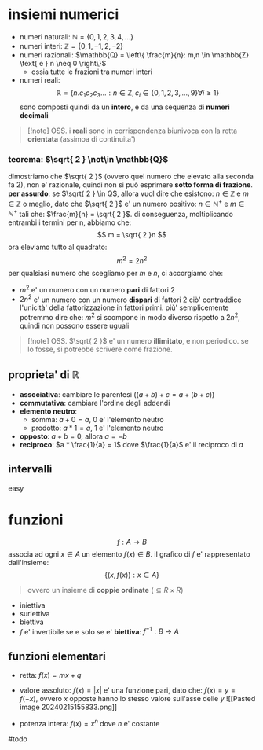 
# insiemi numerici
* numeri naturali: $\mathbb{N} = \{ 0,1,2,3,4,\dots \}$
* numeri interi: $\mathbb{Z} = \{0,1,-1,2,-2\}$
* numeri razionali: $\mathbb{Q} = \left\{  \frac{m}{n}: m,n \in \mathbb{Z} \text{ e } n \neq 0  \right\}$
	* ossia tutte le frazioni tra numeri interi
* numeri reali: 
$$
\mathbb R = \{ n.c_{1}c_{2}c_{3}\dots: n \in \mathbb Z, c_{i} \in \{ 0,1,2,3,\dots,9 \} \forall i\geq 1 \}
$$
sono composti quindi da un **intero**, e da una sequenza di **numeri decimali**

>[!note] OSS. 
>i **reali** sono in corrispondenza biunivoca con la retta **orientata** (assimoa di continuita')

### teorema: $\sqrt{ 2 } \not\in \mathbb{Q}$
dimostriamo che $\sqrt{ 2 }$ (ovvero quel numero che elevato alla seconda fa 2), non e' razionale, quindi non si può esprimere **sotto forma di frazione**.
**per assurdo**: se $\sqrt{ 2 } \in Q$, allora vuol dire che esistono: $n \in \mathbb{Z} \text{ e } m \in \mathbb{Z}$ o meglio, dato che $\sqrt{ 2 }$ e' un numero positivo: $n \in \mathbb N^+ \text{ e } m \in \mathbb N^+$ tali che: $\frac{m}{n} = \sqrt{ 2 }$.
di conseguenza, moltiplicando entrambi i termini per n, abbiamo che: 
$$
m = \sqrt{ 2 }n
$$
ora eleviamo tutto al quadrato:
$$
m^2 = 2n^2
$$
per qualsiasi numero che scegliamo per $m \text{ e } n$, ci accorgiamo che:
* $m^2$ e' un numero con un numero **pari** di fattori 2
* $2n^2$ e' un numero con un numero **dispari** di fattori 2
ciò' contraddice l'unicità' della fattorizzazione in fattori primi.
più' semplicemente potremmo dire che: $m^2$ si scompone in modo diverso rispetto a $2n^2$, quindi non possono essere uguali

>[!note] OSS.
>$\sqrt{ 2 }$ e' un numero **illimitato**, e non periodico. se lo fosse, si potrebbe scrivere come frazione.

## proprieta' di $\mathbb R$
* **associativa**: cambiare le parentesi ($(a+b)+c = a+(b+c)$)
* **commutativa**: cambiare l'ordine degli addendi
* **elemento neutro**: 
	* somma: $a+0 = a$, $0$ e' l'elemento neutro
	* prodotto: $a * 1 = a$, $1$ e' l'elemento neutro
* **opposto**: $a+b=0$, allora $a = -b$
* **reciproco**: $a * \frac{1}{a} = 1$ dove $\frac{1}{a}$ e' il reciproco di $a$

## intervalli
easy

# funzioni
$$
f: A\to B
$$
associa ad ogni $x \in A$ un elemento $f(x) \in B$.
il grafico di $f$ e' rappresentato dall'insieme: $$
\{ (x,f(x)): x \in A \}
$$
> ovvero un insieme di **coppie ordinate** ($\subseteq R \times R$)

* iniettiva
* suriettiva
* biettiva
* $f$ e' invertibile se e solo se e' **biettiva**: $f^{-1}: B \to A$

## funzioni elementari
* retta: $f(x) = mx+q$

* valore assoluto: $f(x) = |x|$
e' una funzione pari, dato che: $f(x)= y = f(-x)$, ovvero $x$ opposte hanno lo stesso valore sull'asse delle $y$
![[Pasted image 20240215155833.png]]

* potenza intera: $f(x) = x^n$ dove $n$ e' costante

#todo 

